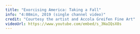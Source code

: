 ```yaml
---
title: "Exorcising America: Taking a Fall"
info: "4:08min, 2019 (single channel video)"
credit: "Courtesy the artist and Accola Greifen Fine Art"
videoUrl: https://www.youtube.com/embed/s_3NaIQsX8s
---
```

